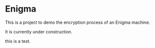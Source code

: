 # Enigma

This is a project to demo the encryption process of an Enigma machine.

It is currently under construction.

this is a test.
